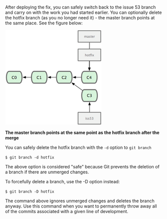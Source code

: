 After deploying the fix, you can safely switch back to the issue 53 branch and carry on with the work you had started earlier. You can optionally delete the hotfix branch \(as you no longer need it\) - the master branch points at the same place. See the figure below:

![](/assets/pointer.png)

**The master branch points at the same point as the hotfix branch after the merge**



You can safely delete the hotfix branch with the `-d` option to `git branch`

`$ git branch -d hotfix `

The above option is considered "safe" because Git prevents the deletion of a branch if there are unmerged changes.

To forcefully delete a branch, use the -D option instead:

`$ git branch -D hotfix`

The command above ignores unmerged changes and deletes the branch anyway. Use this command when you want to permanently throw away all of the commits associated with a given line of development.


